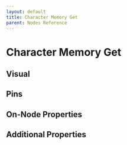 ```yaml
---
layout: default
title: Character Memory Get
parent: Nodes Reference
---
```

# Character Memory Get

## Visual

## Pins

## On-Node Properties

## Additional Properties